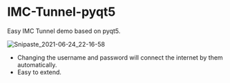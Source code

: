 # IMC-Tunnel-pyqt5
Easy IMC Tunnel demo based on pyqt5.

![Snipaste_2021-06-24_22-16-58](https://user-images.githubusercontent.com/38198774/123279523-81f3f380-d53a-11eb-880d-ec80501d157b.png)

* Changing the username and password will connect the internet by them automatically.
* Easy to extend.
